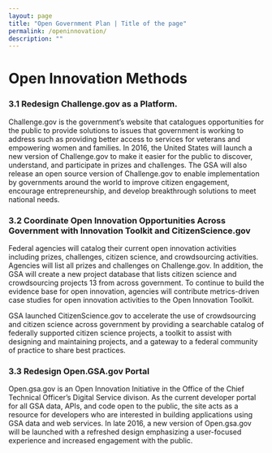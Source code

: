 ```yaml
---
layout: page
title: "Open Government Plan | Title of the page"
permalink: /openinnovation/
description: ""
---
```


# Open Innovation Methods

### 3.1  Redesign Challenge.gov as a Platform. 
Challenge.gov is the government’s website that catalogues opportunities for the public to provide solutions to issues that government is working to address such as providing better access to services for veterans and empowering women and families. In 2016, the United States will launch a new version of Challenge.gov to make it easier for the public to discover, understand, and participate in prizes and challenges. The GSA will also release an open source version of Challenge.gov to enable implementation by governments around the world to improve citizen engagement, encourage entrepreneurship, and develop breakthrough solutions to meet national needs.

### 3.2  Coordinate Open Innovation Opportunities Across Government with Innovation Toolkit and CitizenScience.gov 
Federal agencies will catalog their current open innovation activities including prizes, challenges, citizen science, and crowdsourcing activities. Agencies will list all prizes and challenges on Challenge.gov. In addition, the GSA will create a new project database that lists citizen science and crowdsourcing projects 13 from across government. To continue to build the evidence base for open innovation, agencies will contribute metrics-driven case studies for open innovation activities to the Open Innovation Toolkit. 

GSA launched CitizenScience.gov to accelerate the use of crowdsourcing and citizen science across government by providing a searchable catalog of federally supported citizen science projects, a toolkit to assist with designing and maintaining projects, and a gateway to a federal community of practice to share best practices.


### 3.3  Redesign Open.GSA.gov Portal 
Open.gsa.gov is an Open Innovation Initiative in the Office of the Chief Technical Officer’s Digital Service divison. As the current developer portal for all GSA data, APIs, and code open to the public, the site acts as a resource for developers who are interested in building applications using GSA data and web services.  In late 2016, a new version of Open.gsa.gov will be launched with a refreshed design emphasizing a user-focused experience and increased engagement with the public.





